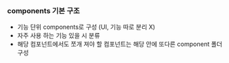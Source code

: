 ### components 기본 구조
 - 기능 단위 components로 구성 (UI, 기능 따로 분리 X)
 - 자주 사용 하는 기능 있을 시 분류
 - 해당 컴포넌트에서도 쪼개 져야 할 컴포넌트는 해당 안에 또다른 component 폴더 구성
